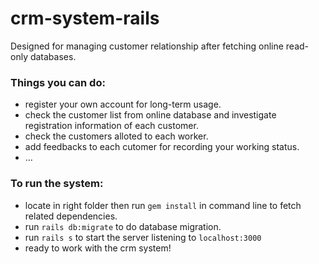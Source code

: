 # crm-system-rails #
Designed for managing customer relationship after fetching online read-only databases.

### Things you can do: ###
* register your own account for long-term usage.
* check the customer list from online database and investigate registration information of each customer.
* check the customers alloted to each worker.
* add feedbacks to each cutomer for recording your working status.
* …

### To run the system: ###
* locate in right folder then run <code>gem install</code> in command line to fetch related dependencies.
* run <code>rails db:migrate</code> to do database migration.
* run <code>rails s</code> to start the server listening to <code>localhost:3000</code>
* ready to work with the crm system!

